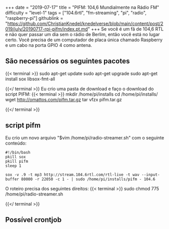 +++
date = "2019-07-17"
title = "PIFM: 104,6 Mundialmente na Rádio FM"
difficulty = "level-1"
tags = ["104.6rtl", "fm-streaming", "pi", "radio", "raspberry-pi"]
githublink = "https://github.com/ChristianKnedel/knedelverse/blob/main/content/post/2019/july/20190717-rpi-pifm/index.pt.md"
+++
Se você é um fã de 104,6 RTL e não quer passar um dia sem o rádio de Berlim, então você está no lugar certo. Você precisa de um computador de placa única chamado Raspberry e um cabo na porta GPIO 4 como antena.
## São necessários os seguintes pacotes

{{< terminal >}}
sudo apt-get update
sudo apt-get upgrade
sudo apt-get install sox libsox-fmt-all

{{</ terminal >}}
Eu crio uma pasta de download e faço o download do script PIFM:
{{< terminal >}}
mkdir /home/pi/installs
cd /home/pi/installs/
wget http://omattos.com/pifm.tar.gz
tar vfzx pifm.tar.gz

{{</ terminal >}}

## script pifm
Eu crio um novo arquivo "$vim /home/pi/radio-streamer.sh" com o seguinte conteúdo:
```
#!/bin/bash 
pkill sox 
pkill pifm 
sleep 1 

sox -v .9 -t mp3 http://stream.104.6rtl.com/rtl-live -t wav --input-buffer 80000 -r 22050 -c 1 - | sudo /home/pi/installs/pifm - 104.6

```
O roteiro precisa dos seguintes direitos:
{{< terminal >}}
sudo chmod 775 /home/pi/radio-streamer.sh

{{</ terminal >}}

## Possível crontjob
